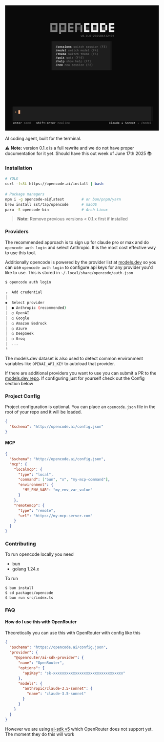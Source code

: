 [![OpenCode Terminal UI](screenshot.png)](https://github.com/sst/opencode)

AI coding agent, built for the terminal.

⚠️ **Note:** version 0.1.x is a full rewrite and we do not have proper documentation for it yet. Should have this out week of June 17th 2025 📚

### Installation

```bash
# YOLO
curl -fsSL https://opencode.ai/install | bash

# Package managers
npm i -g opencode-ai@latest        # or bun/pnpm/yarn
brew install sst/tap/opencode      # macOS
paru -S opencode-bin               # Arch Linux
```

> **Note:** Remove previous versions < 0.1.x first if installed

### Providers

The recommended approach is to sign up for claude pro or max and do `opencode auth login` and select Anthropic. It is the most cost effective way to use this tool.

Additionally opencode is powered by the provider list at [models.dev](https://models.dev) so you can use `opencode auth login` to configure api keys for any provider you'd like to use. This is stored in `~/.local/share/opencode/auth.json`

```bash
$ opencode auth login

┌  Add credential
│
◆  Select provider
│  ● Anthropic (recommended)
│  ○ OpenAI
│  ○ Google
│  ○ Amazon Bedrock
│  ○ Azure
│  ○ DeepSeek
│  ○ Groq
│  ...
└
```

The models.dev dataset is also used to detect common environment variables like `OPENAI_API_KEY` to autoload that provider.

If there are additional providers you want to use you can submit a PR to the [models.dev repo](https://github.com/sst/models.dev). If configuring just for yourself check out the Config section below

### Project Config

Project configuration is optional. You can place an `opencode.json` file in the root of your repo and it will be loaded.

```json title="opencode.json"
{
  "$schema": "http://opencode.ai/config.json"
}
```

#### MCP

```json title="opencode.json"
{
  "$schema": "http://opencode.ai/config.json",
  "mcp": {
    "localmcp": {
      "type": "local",
      "command": ["bun", "x", "my-mcp-command"],
      "environment": {
        "MY_ENV_VAR": "my_env_var_value"
      }
    },
    "remotemcp": {
      "type": "remote",
      "url": "https://my-mcp-server.com"
    }
  }
}
```

### Contributing

To run opencode locally you need

- bun
- golang 1.24.x

To run

```
$ bun install
$ cd packages/opencode
$ bun run src/index.ts
```

### FAQ

#### How do I use this with OpenRouter

Theoretically you can use this with OpenRouter with config like this

```json title="opencode.json"
{
  "$schema": "https://opencode.ai/config.json",
  "provider": {
    "@openrouter/ai-sdk-provider": {
      "name": "OpenRouter",
      "options": {
        "apiKey": "sk-xxxxxxxxxxxxxxxxxxxxxxxxxxxxxxxx"
      },
      "models": {
        "anthropic/claude-3.5-sonnet": {
          "name": "claude-3.5-sonnet"
        }
      }
    }
  }
}
```

However we are using [ai-sdk v5](https://ai-sdk.dev) which OpenRouter does not support yet. The moment they do this will work
